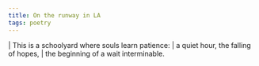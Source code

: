 ```yaml
---
title: On the runway in LA
tags: poetry
---
```


| This is a schoolyard where souls learn patience:
| a quiet hour, the falling of hopes,
| the beginning of a wait interminable.
